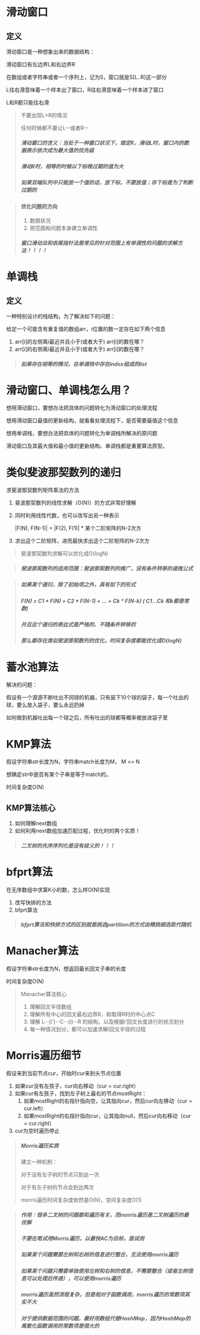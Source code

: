# 滑动窗口

## 定义

滑动窗口是一种想象出来的数据结构：

滑动窗口有左边界L和右边界R

在数组或者字符串或者一个序列上，记为S，窗口就是S[L..R]这一部分

L往右滑意味着一个样本出了窗口，R往右滑意味着一个样本进了窗口

L和R都只能往右滑

> 不要出现L>R的情况
>
> 任何时候都不要让L--或者R--
>
> ##### 滑动窗口的含义：当处于一种窗口状况下，锁定R，滑动L时，窗口内的数据表示依次成为最大值的优先级
>
> ##### 滑动R时，相等的时候以下标晚过期的值为大
>
> ##### 如果双端队列中只能放一个值的话，放下标，不要放值；存下标是为了判断过期的



> #### 优化问题的方向
>
> 1. 数据状况
> 2. 把范围和问题本身建立单调性
>
> ##### 窗口滑动法和收尾指针法是常见的针对范围上有单调性的问题的求解方法！！！！



# 单调栈

## 定义

一种特别设计的栈结构，为了解决如下的问题：

给定一个可能含有重复值的数组arr，i位置的数一定存在如下两个信息

1. arr[i]的左侧离i最近并且小于(或者大于) arr[i]的数在哪？
2. arr[i]的右侧离i最近并且小于(或者大于) arr[i]的数在哪？

> ##### 如果存在相等的情况，在单调栈中存在index组成的list



# 滑动窗口、单调栈怎么用？

想用滑动窗口，要想办法把具体的问题转化为滑动窗口的处理流程

想用滑动窗口最值的更新结构，就看看处理流程下，是否需要最值这个信息

想用单调栈，要想办法把具体的问题转化为单调栈所解决的原问题

滑动窗口及其最大值和最小值的更新结构、单调栈都是重要算法原型。



# 类似斐波那契数列的递归

求斐波那契数列矩阵乘法的方法

1. 斐波那契数列的线性求解（O(N)）的方式非常好理解

2. 同时利用线性代数，也可以改写出另一种表示

   |F(N), F(N-1)| = |F(2), F(1)| * 某个二阶矩阵的N-2次方

3. 求出这个二阶矩阵，进而最快求出这个二阶矩阵的N-2次方

> 斐波那契数列求解可以优化成O(logN)

> ##### 斐波那契数列的适用范围：斐波那契数列的推广，没有条件转移的递推公式

> ##### 如果某个递归，除了初始项之外，具有如下的形式
>
> ##### F(N) = C1 * F(N) + C2 * F(N-1) + … + Ck * F(N-k) ( C1…Ck 和k都是常数)
>
> ##### 并且这个递归的表达式是严格的、不随条件转移的
>
> ##### 那么都存在类似斐波那契数列的优化，时间复杂度都能优化成O(logN)



# 蓄水池算法

解决的问题：

假设有一个源源不断吐出不同球的机器，只有装下10个球的袋子，每一个吐出的球，要么放入袋子，要么永远扔掉

如何做到机器吐出每一个球之后，所有吐出的球都等概率被放进袋子里



# KMP算法

假设字符串str长度为N，字符串match长度为M， M <= N

想确定str中是否有某个子串是等于match的。

时间复杂度O(N)

## KMP算法核心

1. 如何理解next数组
2. 如何利用next数组加速匹配过程，优化时的两个实质！



> ##### 二叉树的先序序列化是没有歧义的！！！



# bfprt算法

在无序数组中求第K小的数，怎么样O(N)实现

1. 改写快排的方法
2. bfprt算法

> ##### bfprt算法和快排方式的区别就是挑选partition的方式由精挑细选取代随机



# Manacher算法

假设字符串str长度为N，想返回最长回文子串的长度

时间复杂度O(N)

> Manacher算法核心
>
> 1. 理解回文半径数组
> 2. 理解所有中心的回文最右边界R，和取得R时的中心点C
> 3. 理解 L···(i’)···C···(i)···R 的结构，以及根据i‘回文长度进行的状况划分
> 4. 每一种情况划分，都可以加速求解i回文半径的过程



# Morris遍历细节

假设来到当前节点cur，开始时cur来到头节点位置

1. 如果cur没有左孩子，cur向右移动（cur = cur.right）
2. 如果cur有左孩子，找到左子树上最右的节点mostRight：
   1. 如果mostRight的右指针指向空，让其指向cur，然后cur向左移动（cur = cur.left）
   2. 如果mostRight的右指针指向cur，让其指向null，然后cur向右移动（cur = cur.right）
3. cur为空时遍历停止

> ##### Morris遍历实质
>
> 建立一种机制：
>
> 对于没有左子树的节点只到达一次
>
> 对于有左子树的节点会到达两次
>
> morris遍历时间复杂度依然是O(N)，空间复杂度O(1)

> ##### 作用：很多二叉树的问题都和遍历有关，而morris遍历是二叉树遍历的最优解
>
> ##### 不要在笔试用Morris遍历，以最快AC为目标，面试用
>
> ##### 如果某个问题需要左树和右树的信息进行整合，无法使用morris遍历
>
> ##### 如果某个问题只需要单独使用左树和右树的信息，不需要整合（或者左树信息可以处理后传递），可以使用morris遍历
>
> ##### morris遍历虽然流程复杂，但是相对于函数调用，morris遍历的常数项其实不大
>
> ##### 对于提供数据范围的问题，最好用数组代替HashMap，因为HashMap的离散化函数调用的常数项是很大的

